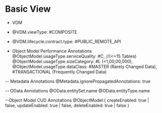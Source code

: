 # Basic View
- VDM
- @VDM.viewType: #COMPOSITE
- @VDM.lifecycle.contract.type: #PUBLIC_REMOTE_API

- Object Model  Performance Annotations
@ObjectModel.usageType.serviceQuality: #C,  //(<=15 Tables)
@ObjectModel.usageType.sizeCategory: #L (<1,00,00,000), 
@ObjectModel.usageType.dataClass: #MASTER (Rarely Changed Data), #TRANSACTIONAL (Frequently Changed Data)

-- Metadata Annotations
@Metadata.ignorePropagatedAnnotations: true

-- OData Annotations
@OData.entitySet.name
@OData.entityType.name

--Object Model CUD Annotations
@ObjectModel:{
    createEnabled: true | false, 
    updateEnabled: true | false, 
    deleteEnabled: true | false
}
